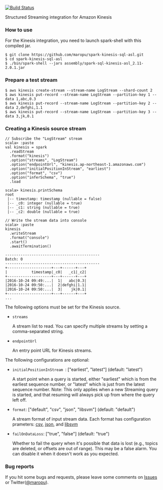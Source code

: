 [![Build Status](https://travis-ci.org/maropu/spark-kinesis-sql-asl.svg?branch=master)](https://travis-ci.org/maropu/spark-kinesis-sql-asl)

Structured Streaming integration for Amazon Kinesis

### How to use
For the Kinesis integration, you need to launch spark-shell with this compiled jar.

    $ git clone https://github.com/maropu/spark-kinesis-sql-asl.git
    $ cd spark-kinesis-sql-asl
    $ ./bin/spark-shell --jars assembly/spark-sql-kinesis-asl_2.11-2.0.1.jar

### Prepare a test stream

    $ aws kinesis create-stream --stream-name LogStream --shard-count 2
    $ aws kinesis put-record --stream-name LogStream --partition-key 1 --data 1,abc,0.3
    $ aws kinesis put-record --stream-name LogStream --partition-key 2 --data 2,defghi,1.1
    $ aws kinesis put-record --stream-name LogStream --partition-key 3 --data 3,jk,0.1

### Creating a Kinesis source stream

    // Subscribe the "LogStream" stream
    scala> :paste
    val kinesis = spark
      .readStream
      .format("kinesis")
      .option("streams", "LogStream")
      .option("endpointUrl", "kinesis.ap-northeast-1.amazonaws.com")
      .option("initialPositionInStream", "earliest")
      .option("format", "csv")
      .option("inferSchema", "true")
      .load

    scala> kinesis.printSchema
    root
     |-- timestamp: timestamp (nullable = false)
     |-- _c0: integer (nullable = true)
     |-- _c1: string (nullable = true)
     |-- _c2: double (nullable = true)

    // Write the stream data into console
    scala> :paste
    kinesis
      .writeStream
      .format("console")
      .start()
      .awaitTermination()

    -------------------------------------------
    Batch: 0
    -------------------------------------------
    +--------------------+---+------+---+
    |           timestamp|_c0|   _c1|_c2|
    +--------------------+---+------+---+
    |2016-10-24 09:49:...|  1|   abc|0.3|
    |2016-10-24 09:50:...|  2|defghi|1.1|
    |2016-10-24 09:50:...|  3|    jk|0.1|
    +--------------------+---+------+---+
    ...

The following options must be set for the Kinesis source.

 * `streams`

    A stream list to read. You can specify multiple streams by setting a comma-separated string.

 * `endpointUrl`

    An entry point URL for Kinesis streams.

The following configurations are optional:

 * `initialPositionInStream `: \["earliest", "latest"\] (default: "latest")

    A start point when a query is started, either "earliest" which is from the earliest sequence
    number, or "latest" which is just from the latest sequence number. Note: This only applies
    when a new Streaming query is started, and that resuming will always pick up from
    where the query left off.

 * `format`: \["default", "csv", "json", "libsvm"\] (default: "default")

    A stream format of input stream data. Each format has configuration prameters:
    [csv](./external/src/main/scala/org/apache/spark/sql/execution/datasources/csv/CSVKinesisValueFormat.scala#L33),
    [json](./external/src/main/scala/org/apache/spark/sql/execution/datasources/json/JsonKinesisValueFormat.scala#L36),
    and [libsvm](./external/src/main/scala/org/apache/spark/ml/source/libsvm/LibSVMKinesisValueFormat.scala#L39)

 * `failOnDataLoss`: \["true", "false"\] (default: "true")

    Whether to fail the query when it's possible that data is lost (e.g., topics are deleted, or
    offsets are out of range). This may be a false alarm. You can disable it when it doesn't work
    as you expected.

### Bug reports

If you hit some bugs and requests, please leave some comments on
[Issues](https://github.com/maropu/spark-kinesis-sql-asl/issues) or
Twitter([@maropu](http://twitter.com/#!/maropu)).
